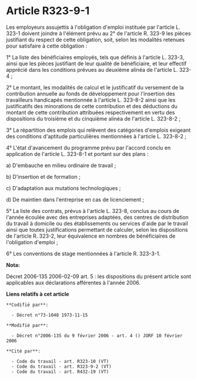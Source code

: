 # Article R323-9-1

Les employeurs assujettis à l'obligation d'emploi instituée par l'article L. 323-1 doivent joindre à l'élément prévu au 2° de
l'article R. 323-9 les pièces justifiant du respect de cette obligation, soit, selon les modalités retenues pour satisfaire à
cette obligation :

1° La liste des bénéficiaires employés, tels que définis à l'article L. 323-3, ainsi que les pièces justifiant de leur
qualité de bénéficiaire, et leur effectif apprécié dans les conditions prévues au deuxième alinéa de l'article L. 323-4 ;

2° Le montant, les modalités de calcul et le justificatif du versement de la contribution annuelle au fonds de développement
pour l'insertion des travailleurs handicapés mentionnée à l'article L. 323-8-2 ainsi que les justificatifs des minorations de
cette contribution et des déductions du montant de cette contribution attribuées respectivement en vertu des dispositions du
troisième et du cinquième alinéa de l'article L. 323-8-2 ;

3° La répartition des emplois qui relèvent des catégories d'emplois exigeant des conditions d'aptitude particulières
mentionnées à l'article L. 323-8-2 ;

4° L'état d'avancement du programme prévu par l'accord conclu en application de l'article L. 323-8-1 et portant sur des
plans :

a) D'embauche en milieu ordinaire de travail ;

b) D'insertion et de formation ;

c) D'adaptation aux mutations technologiques ;

d) De maintien dans l'entreprise en cas de licenciement ;

5° La liste des contrats, prévus à l'article L. 323-8, conclus au cours de l'année écoulée avec des entreprises adaptées, des
centres de distribution du travail à domicile ou des établissements ou services d'aide par le travail ainsi que toutes
justifications permettant de calculer, selon les dispositions de l'article R. 323-2, leur équivalence en nombres de
bénéficiaires de l'obligation d'emploi ;

6° Les conventions de stage mentionnées à l'article R. 323-3-1.

**Nota:**

Décret 2006-135 2006-02-09 art. 5 : les dispositions du présent article sont applicables aux déclarations afférentes à
l'année 2006.

**Liens relatifs à cet article**

	**Codifié par**:

	  - Décret n°73-1048 1973-11-15

	**Modifié par**:

	  - Décret n°2006-135 du 9 février 2006 - art. 4 () JORF 10 février 2006

	**Cité par**:

	  - Code du travail - art. R323-10 (VT)
	  - Code du travail - art. R323-9-2 (VT)
	  - Code du travail - art. R432-19 (VT)
